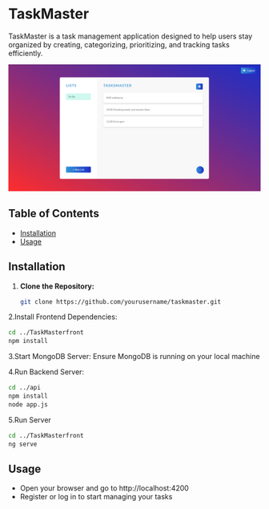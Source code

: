 # TaskMaster

TaskMaster is a task management application designed to help users stay organized by creating, categorizing, prioritizing, and tracking tasks efficiently.

![Project Screenshot](image.png)

## Table of Contents

- [Installation](#installation)
- [Usage](#usage)

## Installation

1. **Clone the Repository:**
   ```bash
   git clone https://github.com/yourusername/taskmaster.git
   ```

2.Install Frontend Dependencies:
   ```bash
   cd ../TaskMasterfront
   npm install
   ```
3.Start MongoDB Server:
   Ensure MongoDB is running on your local machine

4.Run Backend Server:
   ```bash
   cd ../api
   npm install
   node app.js
   ```

5.Run Server
   ```bash
   cd ../TaskMasterfront
   ng serve
   ```

## Usage
   - Open your browser and go to http://localhost:4200
   - Register or log in to start managing your tasks


   

   
